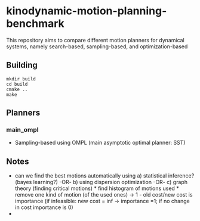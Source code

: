 # kinodynamic-motion-planning-benchmark
This repository aims to compare different motion planners for dynamical systems, namely search-based, sampling-based, and optimization-based

## Building

```
mkdir build
cd build
cmake ..
make
```

## Planners

### main_ompl

* Sampling-based using OMPL (main asymptotic optimal planner: SST)

## Notes

* can we find the best motions automatically using 
    a) statistical inference? (bayes learning?) -OR-
    b) using dispersion optimization -OR-
    c) graph theory (finding critical motions)
      * find histogram of motions used
      * remove one kind of motion (of the used ones) -> 1 - old cost/new cost is importance (if infeasible: new cost = inf -> importance =1; if no change in cost importance is 0)
* 
